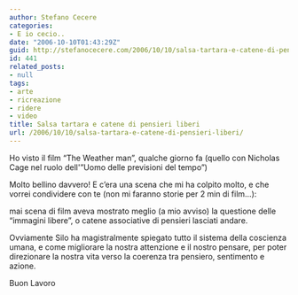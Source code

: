 ```yaml
---
author: Stefano Cecere
categories:
- E io cecio..
date: "2006-10-10T01:43:29Z"
guid: http://stefanocecere.com/2006/10/10/salsa-tartara-e-catene-di-pensieri-liberi/
id: 441
related_posts:
- null
tags:
- arte
- ricreazione
- ridere
- video
title: Salsa tartara e catene di pensieri liberi
url: /2006/10/10/salsa-tartara-e-catene-di-pensieri-liberi/
---
```


Ho visto il film &#8220;The Weather man&#8221;, qualche giorno fa (quello con Nicholas Cage nel ruolo dell'&#8221;Uomo delle previsioni del tempo&#8221;)
  
Molto bellino davvero! E c&#8217;era una scena che mi ha colpito molto, e che vorrei condividere con te (non mi faranno storie per 2 min di film&#8230;):

mai scena di film aveva mostrato meglio (a mio avviso) la questione delle &#8220;immagini libere&#8221;, o catene associative di pensieri lasciati andare.
  
Ovviamente Silo ha magistralmente spiegato tutto il sistema della coscienza umana, e come migliorare la nostra attenzione e il nostro pensare, per poter direzionare la nostra vita verso la coerenza tra pensiero, sentimento e azione.

Buon Lavoro